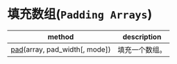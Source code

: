 # 填充数组(`Padding Arrays`)

method | description
---|---
[pad](https://numpy.org/devdocs/reference/generated/numpy.pad.html#numpy.pad)(array, pad_width[, mode]) | 填充一个数组。
